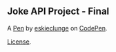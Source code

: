 Joke API Project - Final
------------------------


A [Pen](https://codepen.io/eskieclunge/pen/jOxKOyx) by [eskieclunge](https://codepen.io/eskieclunge) on [CodePen](https://codepen.io).

[License](https://codepen.io/license/pen/jOxKOyx).